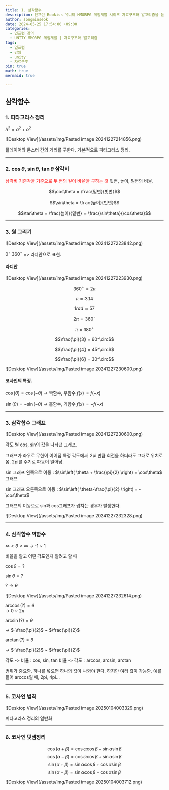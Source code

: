 ```yaml
---
title: 1. 삼각함수
description: 인프런 Rookiss 유니티 MMORPG 게임개발 시리즈 자료구조와 알고리즘을 듣고 리뷰한 내용입니다.
author: songminseok
date: 2024-05-25 17:54:00 +09:00
categories:
  - 인프런 강의
  - UNITY MMORPG 게임개발 | 자료구조와 알고리즘
tags:
  - 인프런
  - 강의
  - unity
  - 자료구조
pin: true
math: true
mermaid: true

---
```


## 삼각함수
### 1. 피타고라스 정리
$h^2 = a^2 + o^2$

![Desktop View](/assets/img/Pasted image 20241227214856.png)

플레이어와 몬스터 간의 거리를 구한다. 기본적으로 피타고라스 정리.

---

### 2. $\cos\theta$, $\sin\theta$, $\tan\theta$ 삼각비
<font color="#ff0000">삼각비 기준각을 기준으로 두 변의 길이 비율을 구하는 것</font>
빗변, 높이, 밑변의 비율.


$$\cos\theta = \frac{밑변}{빗변}$$

$$\sin\theta = \frac{높이}{빗변}$$

$$\tan\theta = \frac{높이}{밑변} = \frac{\sin\theta}{\cos\theta}$$

---
### 3. 원 그리기

![Desktop View](/assets/img/Pasted image 20241227223842.png)

$0^\circ ~ 360^\circ$ => 라디안으로 표현.

#### 라디안
![Desktop View](/assets/img/Pasted image 20241227223930.png)

$$360^\circ = 2\pi$$

$$\pi \approx 3.14$$

$$1 rad \approx 57$$

$$2\pi = 360^\circ$$

$$\pi = 180^\circ$$

$$\frac{\pi}{3} = 60^\circ$$

$$\frac{\pi}{4} = 45^\circ$$

$$\frac{\pi}{6} = 30^\circ$$

![Desktop View](/assets/img/Pasted image 20241227230600.png)

#### 코사인의 특징.
$\cos(\theta) = \cos(-\theta)$  -> 짝함수, 우함수 $f(x) = f(-x)$

$\sin(\theta) = -\sin(-\theta)$ -> 홀함수, 기함수 $f(x) = -f(-x)$

---

### 3. 삼각함수 그래프
![Desktop View](/assets/img/Pasted image 20241227230600.png)

각도 별 cos, sin의 값을 나타낸 그래프.

그래프가 좌우로 무한이 이어짐
특정 각도에서 2pi 만큼 회전을 하더라도 그대로 위치로 옴. 2pi를 주기로 파동이 일어남.


sin 그래프 왼쪽으로 이동 :  $\sin\left( \theta + \frac{\pi}{2} \right) = \cos\theta$ 그래프 

sin 그래프 오른쪽으로 이동 : $\sin\left( \theta-\frac{\pi}{2} \right) = -\cos\theta$


그래프의 이동으로 sin과 cos그래프가 겹치는 경우가 발생한다.


![Desktop View](/assets/img/Pasted image 20241227232328.png)

---

### 4. 삼각함수 역함수

$\infty < \theta < \infty$  -> -1 ~ 1

비율을 알고 어떤 각도인지 알려고 할 때

$\cos\theta = ?$

$\sin\theta = ?$

$? \to \theta$

![Desktop View](/assets/img/Pasted image 20241227232614.png)

$\arccos(?) = \theta$  
-> 0 ~ 2$\pi$ 

$\arcsin(?) = \theta$ 

-> $-\frac{\pi}{2}$  ~  $\frac{\pi}{2}$

$\arctan(?) = \theta$

-> $-\frac{\pi}{2}$  ~  $\frac{\pi}{2}$

각도 -> 비율 : cos, sin, tan
비율 -> 각도 : arccos, arcsin, arctan

범위가 중요함.
하나를 넣으면 하나의 값이 나와야 한다.
하지만 여러 값이 가능함.
예를 들어 arccos일 때, 2pi, 4pi... 

---

### 5. 코사인 법칙
![Desktop View](/assets/img/Pasted image 20250104003329.png)

피타고라스 정리의 일반화

---

### 6. 코사인 덧셈정리

$$\cos(\alpha + \beta) = \cos\alpha \cos\beta - \sin\alpha \sin\beta$$
$$\cos(\alpha - \beta) = \cos\alpha \cos\beta + \sin\alpha \sin\beta$$
$$\sin(\alpha + \beta) = \sin\alpha \cos\beta + \cos\alpha \sin\beta$$
$$\sin(\alpha - \beta) = \sin\alpha \cos\beta - \cos\alpha \sin\beta$$

![Desktop View](/assets/img/Pasted image 20250104003712.png)

### 